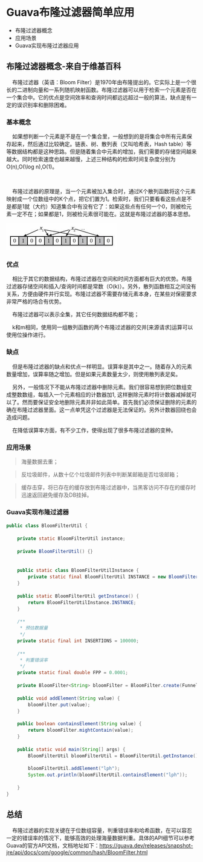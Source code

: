 # Guava布隆过滤器简单应用 <!-- {docsify-ignore-all} -->

- 布隆过滤器概念
- 应用场景
- Guava实现布隆过滤器应用

## 布隆过滤器概念-来自于维基百科

&nbsp; &nbsp; 布隆过滤器（英语：Bloom Filter）是1970年由布隆提出的。它实际上是一个很长的二进制向量和一系列随机映射函数。布隆过滤器可以用于检索一个元素是否在一个集合中。它的优点是空间效率和查询时间都远远超过一般的算法，缺点是有一定的误识别率和删除困难。

### 基本概念

&nbsp; &nbsp; 如果想判断一个元素是不是在一个集合里，一般想到的是将集合中所有元素保存起来，然后通过比较确定。链表、树、散列表（又叫哈希表，Hash table）等等数据结构都是这种思路。但是随着集合中元素的增加，我们需要的存储空间越来越大。同时检索速度也越来越慢，上述三种结构的检索时间复杂度分别为O(n),O(\log n),O(1)。

&nbsp; &nbsp; 
&nbsp; &nbsp; 
&nbsp; &nbsp; 

&nbsp; &nbsp; 布隆过滤器的原理是，当一个元素被加入集合时，通过K个散列函数将这个元素映射成一个位数组中的K个点，把它们置为1。检索时，我们只要看看这些点是不是都是1就（大约）知道集合中有没有它了：如果这些点有任何一个0，则被检元素一定不在；如果都是1，则被检元素很可能在。这就是布隆过滤器的基本思想。


 ![avatar](_media/../../../../_media/image/algorithm/bloom-filter.png)


### 优点

&nbsp; &nbsp; 相比于其它的数据结构，布隆过滤器在空间和时间方面都有巨大的优势。布隆过滤器存储空间和插入/查询时间都是常数（O(k)）。另外，散列函数相互之间没有关系，方便由硬件并行实现。布隆过滤器不需要存储元素本身，在某些对保密要求非常严格的场合有优势。

&nbsp; &nbsp; 布隆过滤器可以表示全集，其它任何数据结构都不能；

&nbsp; &nbsp; k和m相同，使用同一组散列函数的两个布隆过滤器的交并[来源请求]运算可以使用位操作进行。

### 缺点

&nbsp; &nbsp; 但是布隆过滤器的缺点和优点一样明显。误算率是其中之一。随着存入的元素数量增加，误算率随之增加。但是如果元素数量太少，则使用散列表足矣。

&nbsp; &nbsp; 另外，一般情况下不能从布隆过滤器中删除元素。我们很容易想到把位数组变成整数数组，每插入一个元素相应的计数器加1, 这样删除元素时将计数器减掉就可以了。然而要保证安全地删除元素并非如此简单。首先我们必须保证删除的元素的确在布隆过滤器里面。这一点单凭这个过滤器是无法保证的。另外计数器回绕也会造成问题。

&nbsp; &nbsp; 在降低误算率方面，有不少工作，使得出现了很多布隆过滤器的变种。

### 应用场景

> 海量数据去重；

> 反垃圾邮件，从数十亿个垃圾邮件列表中判断某邮箱是否垃圾邮箱；

> 缓存击穿，将已存在的缓存放到布隆过滤器中，当黑客访问不存在的缓存时迅速返回避免缓存及DB挂掉。

### Guava实现布隆过滤器

```java
public class BloomFilterUtil {

    private static BloomFilterUtil instance;

    private BloomFilterUtil() {}


    public static class BloomFilterUtilInstance {
        private static final BloomFilterUtil INSTANCE = new BloomFilterUtil();
    }

    public static BloomFilterUtil getInstance() {
        return BloomFilterUtilInstance.INSTANCE;
    }

    /**
     * 预估数据量
     */
    private static final int INSERTIONS = 100000;

    /**
     * 判重错误率
     */
    private static final double FPP = 0.0001;

    private BloomFilter<String> bloomFilter = BloomFilter.create(Funnels.stringFunnel(Charset.defaultCharset()), INSERTIONS, FPP);

    public void addElement(String value) {
        bloomFilter.put(value);
    }

    public boolean containsElement(String value) {
        return bloomFilter.mightContain(value);
    }

    public static void main(String[] args) {
        BloomFilterUtil bloomFilterUtil = BloomFilterUtil.getInstance();

        bloomFilterUtil.addElement("lph");
        System.out.println(bloomFilterUtil.containsElement("lph"));

    }
}
```

## 总结

&nbsp; &nbsp; 布隆过滤器的实现关键在于位数组容量，判重错误率和哈希函数，在可以容忍一定的错误率的情况下，能够高效的处理海量数据判重。具体的API细节可以参考Guava的官方API文档，文档地址如下：https://guava.dev/releases/snapshot-jre/api/docs/com/google/common/hash/BloomFilter.html